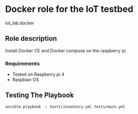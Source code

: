 # Docker role for the IoT testbed

iot_lab.docker

## Role description

Install Docker CE and Docker compose on the raspberry pi.

### Requirements
- Tested on Raspberry pi 4 
- Raspbian OS 



## Testing The Playbook

```bash
ansible-playbook -i tests/inventory.yml tests/main.yml
```